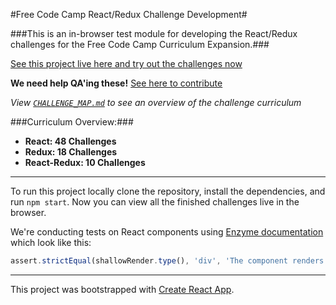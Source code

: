 #Free Code Camp React/Redux Challenge Development#

###This is an in-browser test module for developing the React/Redux challenges for the Free Code Camp Curriculum Expansion.###

[See this project live here and try out the challenges now](http://hysterical-amusement.surge.sh/)

**We need help QA'ing these!** [See here to contribute](https://github.com/bonham000/fcc-react-tests-module/blob/master/CONTRIBUTING.md)

*View [`CHALLENGE_MAP.md`](https://github.com/bonham000/fcc-react-tests-module/blob/master/CHALLENGE_MAP.md) to see an overview of the challenge curriculum*

###Curriculum Overview:###

* **React: 48 Challenges**
* **Redux: 18 Challenges**
* **React-Redux: 10 Challenges**

---

To run this project locally clone the repository, install the dependencies, and run `npm start`. Now you can view all the finished challenges live in the browser.

We're conducting tests on React components using [Enzyme documentation](http://airbnb.io/enzyme/) which look like this:

```javascript
assert.strictEqual(shallowRender.type(), 'div', 'The component renders a div element');
```

***

This project was bootstrapped with [Create React App](https://github.com/facebookincubator/create-react-app).